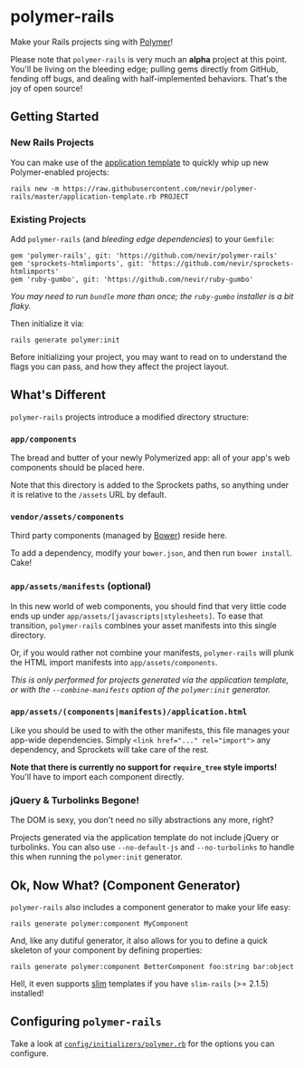 polymer-rails
=============

Make your Rails projects sing with [Polymer](http://polymer-project.org)!

Please note that `polymer-rails` is very much an **alpha** project at this
point. You'll be living on the bleeding edge; pulling gems directly from
GitHub, fending off bugs, and dealing with half-implemented behaviors. That's
the joy of open source!


Getting Started
---------------

### New Rails Projects

You can make use of the [application template](application-template.rb) to
quickly whip up new Polymer-enabled projects:

    rails new -m https://raw.githubusercontent.com/nevir/polymer-rails/master/application-template.rb PROJECT

### Existing Projects

Add `polymer-rails` (and _bleeding edge dependencies_) to your `Gemfile`:

    gem 'polymer-rails', git: 'https://github.com/nevir/polymer-rails'
    gem 'sprockets-htmlimports', git: 'https://github.com/nevir/sprockets-htmlimports'
    gem 'ruby-gumbo', git: 'https://github.com/nevir/ruby-gumbo'

_You may need to run `bundle` more than once; the `ruby-gumbo` installer is a
bit flaky._

Then initialize it via:

    rails generate polymer:init

Before initializing your project, you may want to read on to understand the
flags you can pass, and how they affect the project layout.


What's Different
----------------

`polymer-rails` projects introduce a modified directory structure:

### `app/components`

The bread and butter of your newly Polymerized app: all of your app's web
components should be placed here.

Note that this directory is added to the Sprockets paths, so anything under it
is relative to the `/assets` URL by default.

### `vendor/assets/components`

Third party components (managed by [Bower](http://bower.io/)) reside here.

To add a dependency, modify your `bower.json`, and then run `bower install`.
Cake!

### `app/assets/manifests` (optional)

In this new world of web components, you should find that very little code ends
up under `app/assets/[javascripts|stylesheets]`. To ease that transition,
`polymer-rails` combines your asset manifests into this single directory.

Or, if you would rather not combine your manifests, `polymer-rails` will plunk
the HTML import manifests into `app/assets/components`.

_This is only performed for projects generated via the application template, or
with the `--combine-manifests` option of the `polymer:init` generator._

### `app/assets/(components|manifests)/application.html`

Like you should be used to with the other manifests, this file manages your
app-wide dependencies. Simply `<link href="..." rel="import">` any dependency,
and Sprockets will take care of the rest.

**Note that there is currently no support for `require_tree` style imports!**
You'll have to import each component directly.

### jQuery & Turbolinks Begone!

The DOM is sexy, you don't need no silly abstractions any more, right?

Projects generated via the application template do not include jQuery or
turbolinks. You can also use `--no-default-js` and `--no-turbolinks` to handle
this when running the `polymer:init` generator.


Ok, Now What? (Component Generator)
-----------------------------------

`polymer-rails` also includes a component generator to make your life easy:

    rails generate polymer:component MyComponent

And, like any dutiful generator, it also allows for you to define a quick
skeleton of your component by defining properties:

    rails generate polymer:component BetterComponent foo:string bar:object

Hell, it even supports [slim](http://slim-lang.com) templates if you have
`slim-rails` (>= 2.1.5) installed!


Configuring `polymer-rails`
---------------------------

Take a look at [`config/initializers/polymer.rb`](lib/rails/generators/polymer/init/templates/app/config/initializers/polymer.rb.tt)
for the options you can configure.

